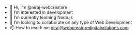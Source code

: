 - 👋 Hi, I’m @niraj-webcreatore
- 👀 I’m interested in development
- 🌱 I’m currently learning Node.js
- 💞️ I’m looking to collaborate on any type of Web Development
- 📫 How to reach me niraj@webcreatoredigitalsolutions.com

<!---
niraj-webcreatore/niraj-webcreatore is a ✨ special ✨ repository because its `README.md` (this file) appears on your GitHub profile.
You can click the Preview link to take a look at your changes.
--->
